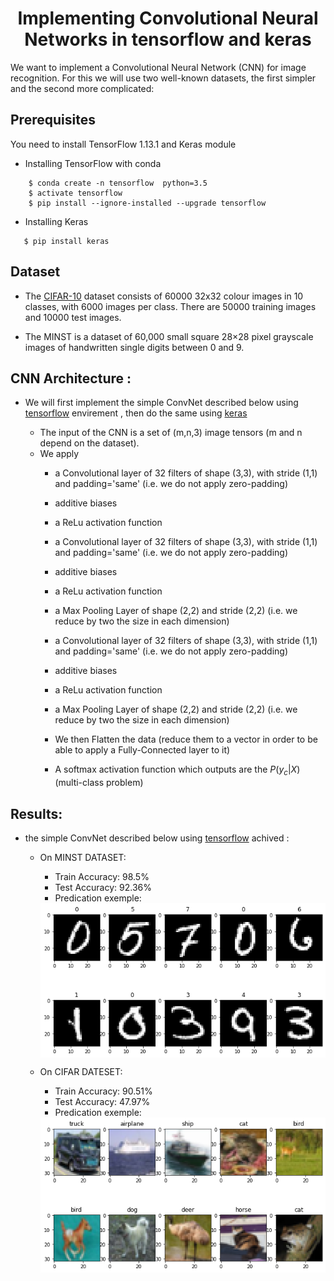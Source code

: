 
<h1 style="text-align:center">Implementing Convolutional Neural Networks in tensorflow and keras</h1>




We want to implement a Convolutional Neural Network (CNN) for image recognition. For this we will use two well-known datasets, the first simpler and the second more complicated:



## Prerequisites
You need to install TensorFlow 1.13.1 and Keras module 
- Installing TensorFlow with conda 
    
```console
    $ conda create -n tensorflow  python=3.5
    $ activate tensorflow
    $ pip install --ignore-installed --upgrade tensorflow
```
- Installing Keras
 ```console
    $ pip install keras
```


## Dataset 
 - The [CIFAR-10](https://www.cs.toronto.edu/~kriz/cifar.html.
) dataset consists of 60000 32x32 colour images in 10 classes, with 6000 images per class. There are 50000 training images and 10000 test images.

 - The MINST is a dataset of 60,000 small square 28×28 pixel grayscale images of handwritten single digits between 0 and 9.



## CNN  Architecture : 
* We will first implement the simple ConvNet described below using [tensorflow](https://www.tensorflow.org) envirement , then do the same using [keras](https://keras.io.)

	- The input of the CNN is a set of (m,n,3) image tensors (m and n depend on the dataset).
	- We apply 
	   	- a Convolutional layer of 32 filters of shape (3,3), with stride (1,1) and padding='same' (i.e. we do not apply zero-padding)
	    - additive biases
	    - a ReLu activation function
	    
	    - a Convolutional layer of 32 filters of shape (3,3), with stride (1,1) and padding='same' (i.e. we do not apply zero-padding)
	    - additive biases
	    - a ReLu activation function
	    - a Max Pooling Layer of shape (2,2) and stride (2,2) (i.e. we reduce by two the size in each dimension)
	    
	    - a Convolutional layer of 32 filters of shape (3,3), with stride (1,1) and padding='same' (i.e. we do not apply zero-padding)
	    - additive biases
	    - a ReLu activation function
	    - a Max Pooling Layer of shape (2,2) and stride (2,2) (i.e. we reduce by two the size in each dimension)
	    
	    - We then Flatten the data (reduce them to a vector in order to be able to apply a Fully-Connected layer to it)
	    - A softmax activation function which outputs are the $P(y_c | X)$ (multi-class problem)


## Results: 
* the simple ConvNet described below using [tensorflow](https://www.tensorflow.org) achived : 
	- On MINST DATASET: 
		- Train Accuracy: 98.5%
		- Test Accuracy: 92.36%
		- Predication exemple: 
		<img style="display: block; margin: auto;" alt="BratsField" src="./images/predTF_MINST.png">


	- On CIFAR DATESET: 
		- Train Accuracy: 90.51%
		- Test Accuracy: 47.97%
		- Predication exemple:
		<img style="display: block; margin: auto;" alt="BratsField" src="./images/predTF_vifar.png">

